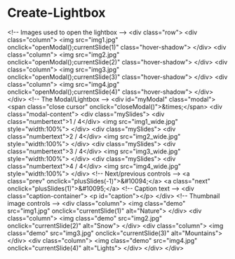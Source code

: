 # Create-Lightbox
&lt;!-- Images used to open the lightbox --> &lt;div class="row">   &lt;div class="column">     &lt;img src="img1.jpg" onclick="openModal();currentSlide(1)" class="hover-shadow">   &lt;/div>   &lt;div class="column">     &lt;img src="img2.jpg" onclick="openModal();currentSlide(2)" class="hover-shadow">   &lt;/div>   &lt;div class="column">     &lt;img src="img3.jpg" onclick="openModal();currentSlide(3)" class="hover-shadow">   &lt;/div>   &lt;div class="column">     &lt;img src="img4.jpg" onclick="openModal();currentSlide(4)" class="hover-shadow">   &lt;/div> &lt;/div>  &lt;!-- The Modal/Lightbox --> &lt;div id="myModal" class="modal">   &lt;span class="close cursor" onclick="closeModal()">&amp;times;&lt;/span>   &lt;div class="modal-content">      &lt;div class="mySlides">       &lt;div class="numbertext">1 / 4&lt;/div>       &lt;img src="img1_wide.jpg" style="width:100%">     &lt;/div>      &lt;div class="mySlides">       &lt;div class="numbertext">2 / 4&lt;/div>       &lt;img src="img2_wide.jpg" style="width:100%">     &lt;/div>      &lt;div class="mySlides">       &lt;div class="numbertext">3 / 4&lt;/div>       &lt;img src="img3_wide.jpg" style="width:100%">     &lt;/div>      &lt;div class="mySlides">       &lt;div class="numbertext">4 / 4&lt;/div>       &lt;img src="img4_wide.jpg" style="width:100%">     &lt;/div>      &lt;!-- Next/previous controls -->     &lt;a class="prev" onclick="plusSlides(-1)">&amp;#10094;&lt;/a>     &lt;a class="next" onclick="plusSlides(1)">&amp;#10095;&lt;/a>      &lt;!-- Caption text -->     &lt;div class="caption-container">       &lt;p id="caption">&lt;/p>     &lt;/div>      &lt;!-- Thumbnail image controls -->     &lt;div class="column">       &lt;img class="demo" src="img1.jpg" onclick="currentSlide(1)" alt="Nature">     &lt;/div>      &lt;div class="column">       &lt;img class="demo" src="img2.jpg" onclick="currentSlide(2)" alt="Snow">     &lt;/div>      &lt;div class="column">       &lt;img class="demo" src="img3.jpg" onclick="currentSlide(3)" alt="Mountains">     &lt;/div>      &lt;div class="column">       &lt;img class="demo" src="img4.jpg" onclick="currentSlide(4)" alt="Lights">     &lt;/div>   &lt;/div> &lt;/div>
